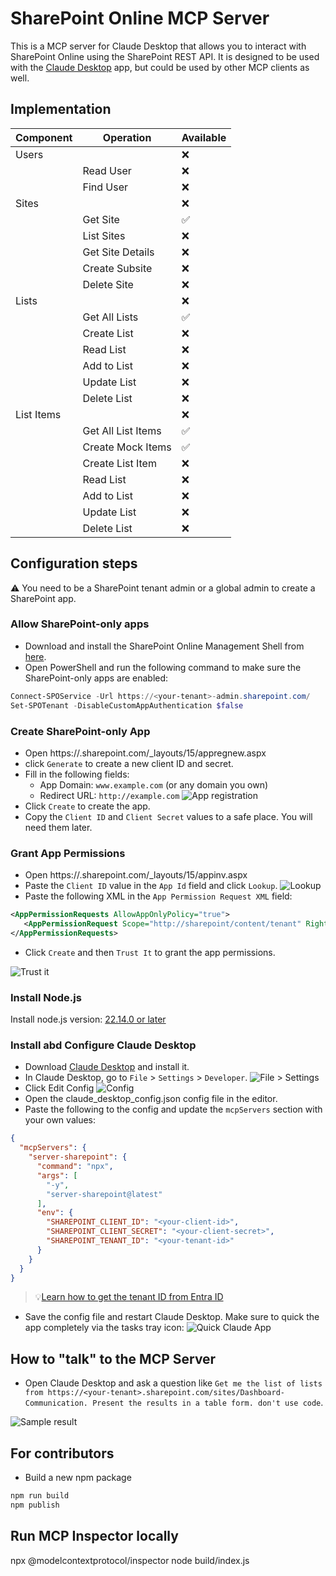 
# SharePoint Online MCP Server

This is a MCP server for Claude Desktop that allows you to interact with SharePoint Online using the SharePoint REST API. It is designed to be used with the [Claude Desktop](https://claude.ai/download) app, but could be used by other MCP clients as well.

## Implementation

| Component          | Operation           | Available |
|--------------------|---------------------|-----------|
| Users              |                     | ❌        |
|                    | Read User           | ❌        |
|                    | Find User           | ❌        |
| Sites              |                     | ❌        |
|                    | Get Site            | ✅        |
|                    | List Sites          | ❌        |
|                    | Get Site Details    | ❌        |
|                    | Create Subsite      | ❌        |
|                    | Delete Site         | ❌        |
| Lists              |                     | ❌        |
|                    | Get All Lists       | ✅        |
|                    | Create List         | ❌        |
|                    | Read List           | ❌        |
|                    | Add to List         | ❌        |
|                    | Update List         | ❌        |
|                    | Delete List         | ❌        |
| List Items         |                     | ❌        |
|                    | Get All List Items  | ✅        |
|                    | Create Mock Items   | ✅        |
|                    | Create List Item    | ❌        |
|                    | Read List           | ❌        |
|                    | Add to List         | ❌        |
|                    | Update List         | ❌        |
|                    | Delete List         | ❌        |

## Configuration steps

⚠️ You need to be a SharePoint tenant admin or a global admin to create a SharePoint app.

### Allow SharePoint-only apps

- Download and install the SharePoint Online Management Shell from [here](https://www.microsoft.com/en-ca/download/details.aspx?id=35588).
- Open PowerShell and run the following command to make sure the SharePoint-only apps are enabled:

```powershell
Connect-SPOService -Url https://<your-tenant>-admin.sharepoint.com/
Set-SPOTenant -DisableCustomAppAuthentication $false
```

### Create SharePoint-only App

- Open https://<your-tenant>.sharepoint.com/_layouts/15/appregnew.aspx
- click `Generate` to create a new client ID and secret.
- Fill in the following fields:
  - App Domain: `www.example.com` (or any domain you own)
  - Redirect URL: `http://example.com`
![App registration](IMG/image-3.png)
- Click `Create` to create the app.
- Copy the `Client ID` and `Client Secret` values to a safe place. You will need them later.

### Grant App Permissions

- Open https://<your-tenant>.sharepoint.com/_layouts/15/appinv.aspx
- Paste the `Client ID` value in the `App Id` field and click `Lookup`.
![Lookup](IMG/image-4.png)
- Paste the following XML in the `App Permission Request XML` field:

```xml
<AppPermissionRequests AllowAppOnlyPolicy="true">
   <AppPermissionRequest Scope="http://sharepoint/content/tenant" Right="FullControl" />
</AppPermissionRequests>
```

- Click `Create` and then `Trust It` to grant the app permissions.

![Trust it](IMG/image-5.png)

### Install Node.js

 Install node.js version: [22.14.0 or later](https://nodejs.org/en/download)

### Install abd Configure Claude Desktop

- Download [Claude Desktop](https://claude.ai/download) and install it.
- In Claude Desktop, go to `File` > `Settings` > `Developer`.
![File > Settings](IMG/image.png)
- Click Edit Config
![Config](IMG/image-1.png)
- Open the claude_desktop_config.json config file in the editor.
- Paste the following to the config and update the `mcpServers` section with your own values:

```json
{
  "mcpServers": {
    "server-sharepoint": {
      "command": "npx",
      "args": [
        "-y",
        "server-sharepoint@latest"
      ],
      "env": {
        "SHAREPOINT_CLIENT_ID": "<your-client-id>",
        "SHAREPOINT_CLIENT_SECRET": "<your-client-secret>",
        "SHAREPOINT_TENANT_ID": "<your-tenant-id>"
      }
    }
  }
} 

```

> 💡[Learn how to get the tenant ID from Entra ID](https://learn.microsoft.com/en-us/entra/fundamentals/how-to-find-tenant)

- Save the config file and restart Claude Desktop. Make sure to quick the app completely via the tasks tray icon:
![Quick Claude App](IMG/image-2.png)

## How to "talk" to the MCP Server

- Open Claude Desktop and ask a question like `Get me the list of lists from https://<your-tenant>.sharepoint.com/sites/Dashboard-Communication. Present the results in a table form. don't use code`.

![Sample result](IMG/image-6.png)

## For contributors

- Build a new npm package

```bash
npm run build
npm publish
```

## Run MCP Inspector  locally

npx @modelcontextprotocol/inspector node build/index.js
